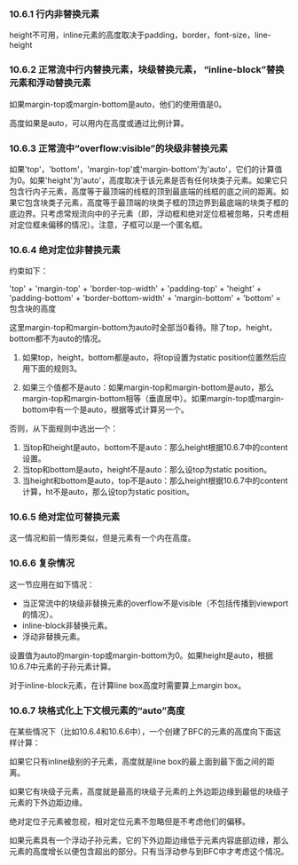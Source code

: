 ### 10.6.1 行内非替换元素

height不可用，inline元素的高度取决于padding，border，font-size，line-height

### 10.6.2 正常流中行内替换元素，块级替换元素， “inline-block”替换元素和浮动替换元素

如果margin-top或margin-bottom是auto，他们的使用值是0。

高度如果是auto，可以用内在高度或通过比例计算。

### 10.6.3 正常流中“overflow:visible”的块级非替换元素

如果'top'，'bottom'，'margin-top'或'margin-bottom'为'auto'，它们的计算值为0。如果'height'为'auto'，高度取决于该元素是否有任何块类子元素。如果它只包含行内子元素，高度等于最顶端的线框的顶到最底端的线框的底之间的距离。如果它包含块类子元素，高度等于最顶端的块类子框的顶边界到最底端的块类子框的底边界。只考虑常规流向中的子元素（即，浮动框和绝对定位框被忽略，只考虑相对定位框未偏移的情况）。注意，子框可以是一个匿名框。

### 10.6.4 绝对定位非替换元素

约束如下：

'top' + 'margin-top' + 'border-top-width' + 'padding-top' + 'height' + 'padding-bottom' + 'border-bottom-width' + 'margin-bottom' + 'bottom' = 包含块的高度

这里margin-top和margin-bottom为auto时全部当0看待。除了top，height，bottom都不为auto的情况。

1. 如果top，height，bottom都是auto，将top设置为static position位置然后应用下面的规则3。

1. 如果三个值都不是auto：如果margin-top和margin-bottom是auto，那么margin-top和margin-bottom相等（垂直居中）。如果margin-top或margin-bottom中有一个是auto，根据等式计算另一个。

否则，从下面规则中选出一个：

1. 当top和height是auto，bottom不是auto：那么height根据10.6.7中的content设置。
2. 当top和bottom是auto，height不是auto：那么设top为static position。
3. 当height和bottom是auto，top不是auto：那么height根据10.6.7中的content计算，ht不是auto，那么设top为static position。

### 10.6.5 绝对定位可替换元素

这一情况和前一情形类似，但是元素有一个内在高度。

### 10.6.6 复杂情况

这一节应用在如下情况：

- 当正常流中的块级非替换元素的overflow不是visible（不包括传播到viewport的情况）。
- inline-block非替换元素。
- 浮动非替换元素。

设置值为auto的margin-top或margin-bottom为0。如果height是auto，根据10.6.7中元素的子孙元素计算。

对于inline-block元素，在计算line box高度时需要算上margin box。

### 10.6.7 块格式化上下文根元素的“auto”高度

在某些情况下（比如10.6.4和10.6.6中），一个创建了BFC的元素的高度向下面这样计算：

如果它只有inline级别的子元素，高度就是line box的最上面到最下面之间的距离。

如果它有块级子元素，高度就是最高的块级子元素的上外边距边缘到最低的块级子元素的下外边距边缘。

绝对定位子元素被忽视，相对定位元素不忽略但是不考虑他们的偏移。

如果元素具有一个浮动子孙元素，它的下外边距边缘低于元素内容底部边缘，那么元素的高度增长以便包含超出的部分。只有当浮动参与到BFC中才考虑这个情况。